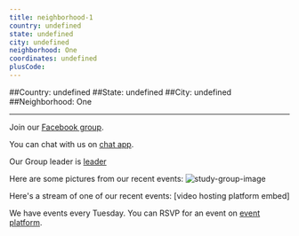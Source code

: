 ```yaml
---
title: neighborhood-1
country: undefined
state: undefined
city: undefined
neighborhood: One
coordinates: undefined
plusCode:
---
```


##Country: undefined
##State: undefined
##City: undefined
##Neighborhood: One
*****
Join our [Facebook group](undefined).

You can chat with us on [chat app]().

Our Group leader is [leader]()

Here are some pictures from our recent events:
![study-group-image](undefined)

Here's a stream of one of our recent events:
[video hosting platform embed]

We have events every Tuesday. You can RSVP for an event on [event platform]().
